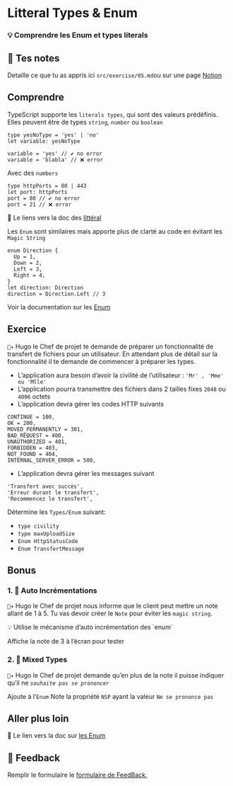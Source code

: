 # Litteral Types & Enum

### 💡 Comprendre les Enum et types literals

## 📝 Tes notes

Detaille ce que tu as appris ici
`src/exercise/05.md`ou sur une page [Notion](https://go.mikecodeur.com/course-notes-template)

## Comprendre

TypeScript supporte les `literals types`, qui sont des valeurs prédéfinis. Elles
peuvent être de types `string`, `number` ou `boolean`

```tsx
type yesNoType = 'yes' | 'no'
let variable: yesNoType

variable = 'yes' // ✔️ no error
variable = 'blabla' // ❌ error
```

Avec des `numbers`

```tsx
type httpPorts = 80 | 443
let port: httpPorts
port = 80 // ✔️ no error
port = 21 // ❌ error
```

📑 Le liens vers la doc des
[littéral](https://www.typescriptlang.org/docs/handbook/2/everyday-types.html#literal-types)

Les `Enum` sont similaires mais apporte plus de clarté au code en évitant les
`Magic String`

```tsx
enum Direction {
  Up = 1,
  Down = 2,
  Left = 3,
  Right = 4,
}
let direction: Direction
direction = Direction.Left // 3
```

Voir la documentation sur les
[Enum](https://www.typescriptlang.org/docs/handbook/enums.html)

## Exercice

`👨‍✈️` Hugo le Chef de projet te demande de préparer un fonctionnalité de
transfert de fichiers pour un utilisateur. En attendant plus de détail sur la
fonctionnalité il te demande de commencer à préparer les types.

- L’application aura besoin d’avoir la civilité de l’utilisateur :
  `'Mr' , 'Mme' ou 'Mlle'`
- L’application pourra transmettre des fichiers dans 2 tailles fixes `2048` ou
  `4096` octets
- L’application devra gérer les codes HTTP suivants

```
CONTINUE = 100,
OK = 200,
MOVED_PERMANENTLY = 301,
BAD_REQUEST = 400,
UNAUTHORIZED = 401,
FORBIDDEN = 403,
NOT_FOUND = 404,
INTERNAL_SERVER_ERROR = 500,

```

- L’application devra gérer les messages suivant

```tsx
'Transfert avec succès',
'Erreur durant le transfert',
'Recommencez le transfert',
```

Détermine les `Types/Enum` suivant:

- `type civility`
- `type maxUploadSize`
- `Enum HttpStatusCode`
- `Enum TransfertMessage`

## Bonus

### 1. 🚀 Auto Incrémentations

`👨‍✈️` Hugo le Chef de projet nous informe que le client peut mettre un note
allant de 1 à 5. Tu vas devoir créer le `Note` pour éviter les `magic string`.

<aside>
💡 Utilise le mécanisme d’auto incrémentation des `enum`

</aside>

Affiche la note de 3 à l’écran pour tester

### 2. 🚀 Mixed Types

`👨‍✈️` Hugo le Chef de projet demande qu’en plus de la note il puisse indiquer
qu’il ne _`souhaite pas se prononcer`_

Ajoute à l’`Enum` Note la propriété `NSP` ayant la valeur `Ne se prononce pas`

## Aller plus loin

📑 Le lien vers la doc sur
[les Enum](https://www.typescriptlang.org/docs/handbook/enums.html)

## 🐜 Feedback

Remplir le formulaire le
[formulaire de FeedBack.](https://go.mikecodeur.com/cours-react-avis?entry.1912869708=TypeScript%20PRO&entry.1430994900=2.Les%20Fondamentaux&entry.533578441=01%20Les%20Enum)
